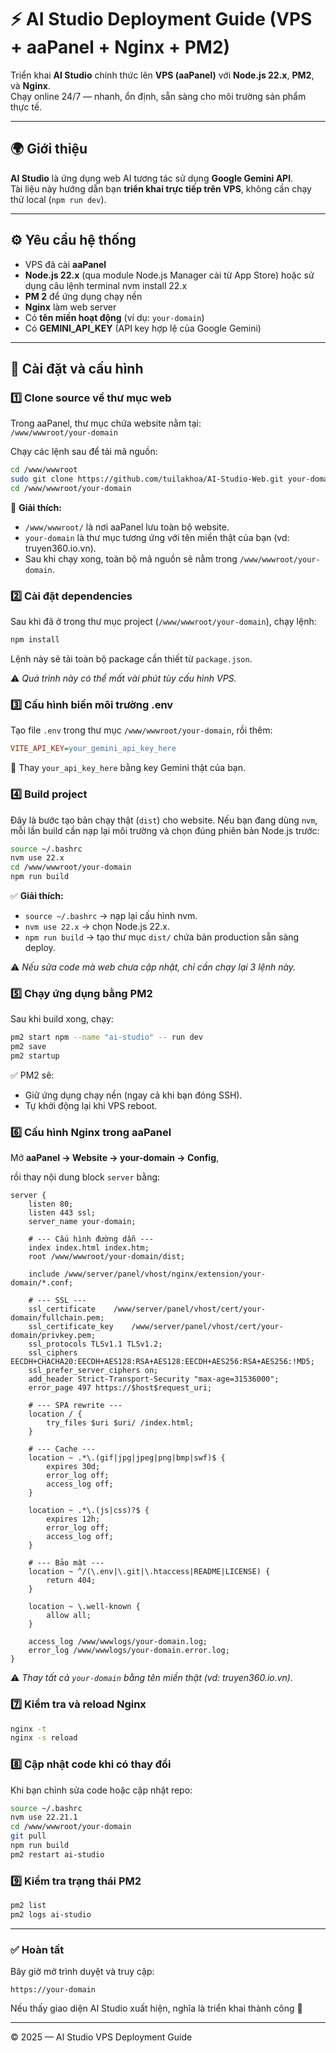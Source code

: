 # ⚡ AI Studio Deployment Guide (VPS + aaPanel + Nginx + PM2)

Triển khai **AI Studio** chính thức lên **VPS (aaPanel)** với **Node.js 22.x**, **PM2**, và **Nginx**.  
Chạy online 24/7 — nhanh, ổn định, sẵn sàng cho môi trường sản phẩm thực tế.

---

## 🌍 Giới thiệu

**AI Studio** là ứng dụng web AI tương tác sử dụng **Google Gemini API**.  
Tài liệu này hướng dẫn bạn **triển khai trực tiếp trên VPS**, không cần chạy thử local (`npm run dev`).

---

## ⚙️ Yêu cầu hệ thống

- VPS đã cài **aaPanel**
- **Node.js 22.x** (qua module Node.js Manager cài từ App Store) hoặc sử dụng câu lệnh terminal nvm install 22.x
- **PM 2** để ứng dụng chạy nền
- **Nginx** làm web server
- Có **tên miền hoạt động** (ví dụ: `your-domain`)
- Có **GEMINI_API_KEY** (API key hợp lệ của Google Gemini)

---

## 🚀 Cài đặt và cấu hình

### 1️⃣ Clone source về thư mục web

Trong aaPanel, thư mục chứa website nằm tại:  
`/www/wwwroot/your-domain`

Chạy các lệnh sau để tải mã nguồn:

```bash
cd /www/wwwroot
sudo git clone https://github.com/tuilakhoa/AI-Studio-Web.git your-domain
cd /www/wwwroot/your-domain
````

🧠 **Giải thích:**

  * `/www/wwwroot/` là nơi aaPanel lưu toàn bộ website.
  * `your-domain` là thư mục tương ứng với tên miền thật của bạn (vd: truyen360.io.vn).
  * Sau khi chạy xong, toàn bộ mã nguồn sẽ nằm trong `/www/wwwroot/your-domain`.

### 2️⃣ Cài đặt dependencies

Sau khi đã ở trong thư mục project (`/www/wwwroot/your-domain`), chạy lệnh:

```bash
npm install
```

Lệnh này sẽ tải toàn bộ package cần thiết từ `package.json`.

⚠️ *Quá trình này có thể mất vài phút tùy cấu hình VPS.*

### 3️⃣ Cấu hình biến môi trường .env

Tạo file `.env` trong thư mục `/www/wwwroot/your-domain`, rồi thêm:

```ini
VITE_API_KEY=your_gemini_api_key_here
```

🔑 Thay `your_api_key_here` bằng key Gemini thật của bạn.


### 4️⃣ Build project

Đây là bước tạo bản chạy thật (`dist`) cho website.
Nếu bạn đang dùng `nvm`, mỗi lần build cần nạp lại môi trường và chọn đúng phiên bản Node.js trước:

```bash
source ~/.bashrc
nvm use 22.x
cd /www/wwwroot/your-domain
npm run build
```

✅ **Giải thích:**

  * `source ~/.bashrc` → nạp lại cấu hình nvm.
  * `nvm use 22.x` → chọn Node.js 22.x.
  * `npm run build` → tạo thư mục `dist/` chứa bản production sẵn sàng deploy.

⚠️ *Nếu sửa code mà web chưa cập nhật, chỉ cần chạy lại 3 lệnh này.*

### 5️⃣ Chạy ứng dụng bằng PM2

Sau khi build xong, chạy:

```bash
pm2 start npm --name "ai-studio" -- run dev
pm2 save
pm2 startup
```

✅ PM2 sẽ:

  * Giữ ứng dụng chạy nền (ngay cả khi bạn đóng SSH).
  * Tự khởi động lại khi VPS reboot.

### 6️⃣ Cấu hình Nginx trong aaPanel

Mở **aaPanel → Website → your-domain → Config**,

rồi thay nội dung block `server` bằng:

```nginx
server {
    listen 80;
    listen 443 ssl;
    server_name your-domain;

    # --- Cấu hình đường dẫn ---
    index index.html index.htm;
    root /www/wwwroot/your-domain/dist;

    include /www/server/panel/vhost/nginx/extension/your-domain/*.conf;

    # --- SSL ---
    ssl_certificate    /www/server/panel/vhost/cert/your-domain/fullchain.pem;
    ssl_certificate_key    /www/server/panel/vhost/cert/your-domain/privkey.pem;
    ssl_protocols TLSv1.1 TLSv1.2;
    ssl_ciphers EECDH+CHACHA20:EECDH+AES128:RSA+AES128:EECDH+AES256:RSA+AES256:!MD5;
    ssl_prefer_server_ciphers on;
    add_header Strict-Transport-Security "max-age=31536000";
    error_page 497 https://$host$request_uri;

    # --- SPA rewrite ---
    location / {
        try_files $uri $uri/ /index.html;
    }

    # --- Cache ---
    location ~ .*\.(gif|jpg|jpeg|png|bmp|swf)$ {
        expires 30d;
        error_log off;
        access_log off;
    }

    location ~ .*\.(js|css)?$ {
        expires 12h;
        error_log off;
        access_log off;
    }

    # --- Bảo mật ---
    location ~ ^/(\.env|\.git|\.htaccess|README|LICENSE) {
        return 404;
    }

    location ~ \.well-known {
        allow all;
    }

    access_log /www/wwwlogs/your-domain.log;
    error_log /www/wwwlogs/your-domain.error.log;
}
```

⚠️ *Thay tất cả `your-domain` bằng tên miền thật (vd: truyen360.io.vn).*

### 7️⃣ Kiểm tra và reload Nginx

```bash
nginx -t
nginx -s reload
```

### 8️⃣ Cập nhật code khi có thay đổi

Khi bạn chỉnh sửa code hoặc cập nhật repo:

```bash
source ~/.bashrc
nvm use 22.21.1
cd /www/wwwroot/your-domain
git pull
npm run build
pm2 restart ai-studio
```

### 9️⃣ Kiểm tra trạng thái PM2

```bash
pm2 list
pm2 logs ai-studio
```

-----

### ✅ Hoàn tất

Bây giờ mở trình duyệt và truy cập:

`https://your-domain`

Nếu thấy giao diện AI Studio xuất hiện, nghĩa là triển khai thành công 🎉

-----

© 2025 — AI Studio VPS Deployment Guide

```
```
